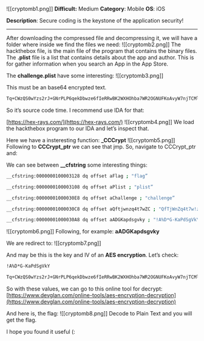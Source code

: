 ![[cryptomb1.png]]
**Difficult:** Medium
**Category**: Mobile
**OS**: iOS

**Description**: Secure coding is the keystone of the application security!

----

After downloading the compressed file and decompressing it, we will have a folder where inside we find the files we need:
![[cryptomb2.png]]
The hackthebox file, is the main file of the program that contains the binary files.
The **.plist** file is a list that contains details about the app and author.
This is for gather information when you search an App in the App Store.

The **challenge.plist** have some interesting:
![[cryptomb3.png]]

This must be an base64 encrypted text.
```bash
Tq+CWzQS0wYzs2rJ+GNrPLP6qekDbwze6fIeRRwBK2WXHOhba7WR2OGNUFKoAvyW7njTCMlQzlwIRdJvaP2iYQ==
```
So it’s source code time.
I recommend use IDA for that:

[https://hex-rays.com/](https://hex-rays.com/)
![[cryptomb4.png]]
We load the hackthebox program to our IDA and let’s inspect that.

Here we have a insteresting function: **_CCCrypt**
![[cryptomb5.png]]
Following to **CCCrypt_ptr** we can see that jmp. So, navigate to CCCrypt_ptr and:

We can see between **__cfstring** some interesting things:
```bash
__cfstring:0000000100003128 dq offset aFlag ; "flag”
```
```bash
__cfstring:0000000100003108 dq offset aPlist ; "plist”
```
```bash
__cfstring:00000001000030E8 dq offset aChallenge ; "challenge”
```
```bash
__cfstring:00000001000030C8 dq offset aQftjwnzq4t7wZC ; "QfTjWnZq4t7w!z%C”
```
```bash
__cfstring:00000001000030A8 dq offset aADGKapdsgvky ; "!A%D*G-KaPdSgVkY”
```

![[cryptomb6.png]]
Following, for example: **aADGKapdsgvky**

We are redirect to:
![[cryptomb7.png]]

And may be this is the key and IV of an **AES encryption**. Let’s check:
```bash
!A%D*G-KaPdSgVkY
```
```bash
Tq+CWzQS0wYzs2rJ+GNrPLP6qekDbwze6fIeRRwBK2WXHOhba7WR2OGNUFKoAvyW7njTCMlQzlwIRdJvaP2iYQ==
```
So with these values, we can go to this online tool for decrypt:
[https://www.devglan.com/online-tools/aes-encryption-decryption](https://www.devglan.com/online-tools/aes-encryption-decryption)

And here is, the flag:
![[cryptomb8.png]]
Decode to Plain Text and you will get the flag.

I hope you found it useful (: